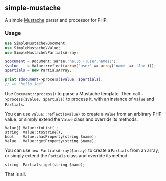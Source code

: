 ## simple-mustache

A simple [Mustache](http://mustache.github.com/) parser and processor for PHP.

### Usage

```php
use SimpleMustache\Document;
use SimpleMustache\Value;
use SimpleMustache\PartialsArray;

$document = Document::parse('hello {{user.name}}');
$value    = Value::reflect(array('user' => array('name' => 'Joe')));
$partials = new PartialsArray;

print $document->process($value, $partials);
// => "hello Joe"
```

Use `Document::process()` to parse a Mustache template. Then call `->process($value, $partials)` to process it, with an instance of `Value` and `Partials`.

You can use `Value::reflect($value)` to create a `Value` from an arbitrary PHP value, or simply extend the `Value` class and override its methods:

```
Value[] Value::toList();
string  Value::toString();
bool    Value::hasProperty(string $name);
Value   Value::getProperty(string $name);
```

You can use `new PartialsArray($array)` to create a `Partials` from an array, or simply extend the `Partials` class and override its method:

```
string  Partials::get(string $name);
```

That is all.
